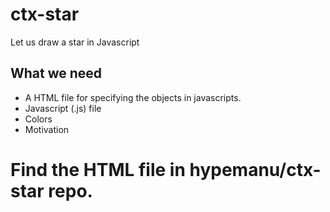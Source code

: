 # ctx-star
Let us draw a star in Javascript
## What we need
  - A HTML  file for specifying the objects in javascripts.
  - Javascript (.js) file
  - Colors
  - Motivation




# Find the HTML file in hypemanu/ctx-star repo.
